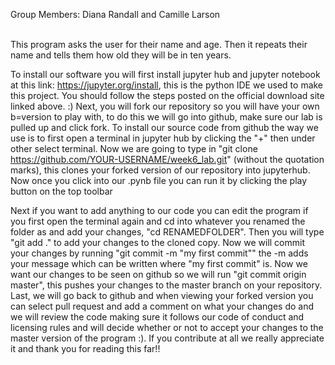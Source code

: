 Group Members: Diana Randall and Camille Larson

<br>This program asks the user for their name and age. Then it repeats their name and tells them how old they will be in ten years.

To install our software you will first install jupyter hub and jupyter notebook at this link: https://jupyter.org/install, this is the python IDE we used to make this project. You should follow the steps posted on the official download site linked above. :) Next, you will fork our repository so you will have your own b=version to play with, to do this we will go into github, make sure our lab is pulled up and click fork. To install our source code from github the way we use is to first open a terminal in jupyter hub by clicking the "+" then under other select terminal. Now we are going to type in "git clone https://github.com/YOUR-USERNAME/week6_lab.git" (without the quotation marks), this clones your forked version of our repository into jupyterhub. Now once you click into our .pynb file you can run it by clicking the play button on the top toolbar

Next if you want to add anything to our code you can edit the program if you first open the terminal again and cd into whatever you renamed the folder as and add your changes, "cd RENAMEDFOLDER". Then you will type "git add ." to add your changes to the cloned copy. Now we will commit your changes by running "git commit -m "my first commit"" the -m adds your message which can be written where "my first commit" is. Now we want our changes to be seen on github so we will run "git commit origin master", this pushes your changes to the master branch on your repository. Last, we will go back to github and when viewing your forked version you can select pull request and add a comment on what your changes do and we will review the code making sure it follows our code of conduct and licensing rules and will decide whether or not to accept your changes to the master version of the program :). If you contribute at all we really appreciate it and thank you for reading this far!!
